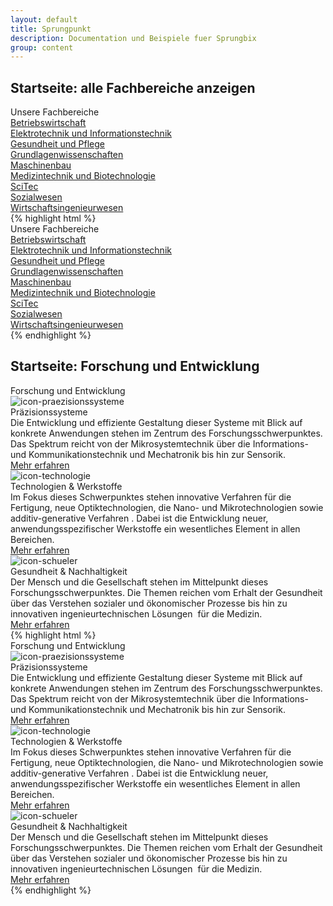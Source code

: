 ```yaml
---
layout: default
title: Sprungpunkt
description: Documentation und Beispiele fuer Sprungbix
group: content
---
```


<section>
  <h2>Startseite: alle Fachbereiche anzeigen</h2>
  <section class="headingUnderlineFullWidth-wrapper headingUnderlineFullWidth-green">
    <span class="title">Unsere Fachbereiche</span>
  </section>
  <section class="element-wrapper">
    <div class="container">
      <div class="row">
        <div class="major-showAllFc-wrapper">
          <div class="col-xs-12 col-sm-6 col-md-4 showAllFc-element showAllFc-fc-bw">
            <a href="http://www.bw.eah-jena.de/" title="Betriebswirtschaft">
              <span class="title">Betriebswirtschaft</span>
            </a>
          </div>
          <div class="col-xs-12 col-sm-6 col-md-4 showAllFc-element showAllFc-fc-et">
            <a href="http://www.et.eah-jena.de/" title="Elektrotechnik und Informationstechnik">
              <span class="title">Elektrotechnik und Informationstechnik</span>
            </a>
          </div>
          <div class="col-xs-12 col-sm-6 col-md-4 showAllFc-element showAllFc-fc-gp">
            <a href="http://www.gp.eah-jena.de/" title="Gesundheit und Pflege">
              <span class="title">Gesundheit und Pflege</span>
            </a>
          </div>
          <div class="col-xs-12 col-sm-6 col-md-4 showAllFc-element showAllFc-fc-gl">
            <a href="http://www.gw.eah-jena.de/" title="Grundlagenwissenschaften">
              <span class="title">Grundlagenwissenschaften</span>
            </a>
          </div>
          <div class="col-xs-12 col-sm-6 col-md-4 showAllFc-element showAllFc-fc-mb">
            <a href="http://www.mb.eah-jena.de/" title="Maschinenbau">
              <span class="title">Maschinenbau</span>
            </a>
          </div>
          <div class="col-xs-12 col-sm-6 col-md-4 showAllFc-element showAllFc-fc-mt">
            <a href="http://www.mt.eah-jena.de/" title="Medizintechnik und Biotechnologie">
              <span class="title">Medizintechnik und Biotechnologie</span>
            </a>
          </div>
          <div class="col-xs-12 col-sm-6 col-md-4 showAllFc-element showAllFc-fc-sc">
            <a href="http://www.scitec.eah-jena.de/" title="SciTec">
              <span class="title">SciTec</span>
            </a>
          </div>
          <div class="col-xs-12 col-sm-6 col-md-4 showAllFc-element showAllFc-fc-sw">
            <a href="http://www.sw.eah-jena.de/" title="Sozialwesen">
              <span class="title">Sozialwesen</span>
            </a>
          </div>
          <div class="col-xs-12 col-sm-6 col-md-4 showAllFc-element showAllFc-fc-wi">
            <a href="http://www.wi.eah-jena.de/" title="Wirtschaftsingenieurwesen">
              <span class="title">Wirtschaftsingenieurwesen</span>
            </a>
          </div>
        </div>
      </div>
    </div>
  </section>
  {% highlight html %}
  <section class="headingUnderlineFullWidth-wrapper headingUnderlineFullWidth-green">
    <span class="title">Unsere Fachbereiche</span>
  </section>
  <section class="element-wrapper">
    <div class="container">
      <div class="row">
        <div class="major-showAllFc-wrapper">
          <div class="col-xs-12 col-sm-6 col-md-4 showAllFc-element showAllFc-fc-bw">
            <a href="http://www.bw.eah-jena.de/" title="Betriebswirtschaft">
              <span class="title">Betriebswirtschaft</span>
            </a>
          </div>
          <div class="col-xs-12 col-sm-6 col-md-4 showAllFc-element showAllFc-fc-et">
            <a href="http://www.et.eah-jena.de/" title="Elektrotechnik und Informationstechnik">
              <span class="title">Elektrotechnik und Informationstechnik</span>
            </a>
          </div>
          <div class="col-xs-12 col-sm-6 col-md-4 showAllFc-element showAllFc-fc-gp">
            <a href="http://www.gp.eah-jena.de/" title="Gesundheit und Pflege">
              <span class="title">Gesundheit und Pflege</span>
            </a>
          </div>
          <div class="col-xs-12 col-sm-6 col-md-4 showAllFc-element showAllFc-fc-gl">
            <a href="http://www.gw.eah-jena.de/" title="Grundlagenwissenschaften">
              <span class="title">Grundlagenwissenschaften</span>
            </a>
          </div>
          <div class="col-xs-12 col-sm-6 col-md-4 showAllFc-element showAllFc-fc-mb">
            <a href="http://www.mb.eah-jena.de/" title="Maschinenbau">
              <span class="title">Maschinenbau</span>
            </a>
          </div>
          <div class="col-xs-12 col-sm-6 col-md-4 showAllFc-element showAllFc-fc-mt">
            <a href="http://www.mt.eah-jena.de/" title="Medizintechnik und Biotechnologie">
              <span class="title">Medizintechnik und Biotechnologie</span>
            </a>
          </div>
          <div class="col-xs-12 col-sm-6 col-md-4 showAllFc-element showAllFc-fc-sc">
            <a href="http://www.scitec.eah-jena.de/" title="SciTec">
              <span class="title">SciTec</span>
            </a>
          </div>
          <div class="col-xs-12 col-sm-6 col-md-4 showAllFc-element showAllFc-fc-sw">
            <a href="http://www.sw.eah-jena.de/" title="Sozialwesen">
              <span class="title">Sozialwesen</span>
            </a>
          </div>
          <div class="col-xs-12 col-sm-6 col-md-4 showAllFc-element showAllFc-fc-wi">
            <a href="http://www.wi.eah-jena.de/" title="Wirtschaftsingenieurwesen">
              <span class="title">Wirtschaftsingenieurwesen</span>
            </a>
          </div>
        </div>
      </div>
    </div>
  </section>
  {% endhighlight %}
</section>

<section>
  <h2>Startseite: Forschung und Entwicklung</h2>
  <section class="headingUnderlineFullWidth-wrapper headingUnderlineFullWidth-green">
    <span class="title">Forschung und Entwicklung</span>
  </section>
  <section class="element-wrapper">
    <div class="container">
      <div class="row">
        <div class="major-ResearchDevelop-wrapper">
          <div class="col-xs-12 col-sm-6 col-md-4">
            <div class="major-ResearchDevelop-logo">
              <img title="icon-praezisionssysteme" alt="icon-praezisionssysteme" src="{{ site.baseurl }}/assets/eah-jena/images/svg/icon-praezisionssysteme.svg"> &nbsp; </div>
            <div class="title">Präzisionssysteme</div>
            <div class="description">Die Entwicklung und effiziente Gestaltung dieser Systeme mit Blick auf konkrete Anwendungen stehen im Zentrum
              des Forschungsschwerpunktes. Das Spektrum reicht von der Mikrosystemtechnik über die Informations- und Kommunikationstechnik
              und Mechatronik bis hin zur Sensorik.​</div>
            <a class="btn btn-blue" href="/de-de/forschung/forschungsschwerpunkte/präzisionssysteme">Mehr erfahren</a>
          </div>
          <div class="eah-major col-xs-12 col-sm-6 col-md-4">
            <div class="major-ResearchDevelop-logo">
              <img title="icon-technologie" alt="icon-technologie" src="{{ site.baseurl }}/assets/eah-jena/images/svg/icon-technologie.svg"> &nbsp; </div>
            <div class="title">Technologien &amp; Werkstoffe</div>
            <div class="description">Im Fokus dieses Schwerpunktes stehen innovative Verfahren für die Fertigung, neue Optiktechnologien, die Nano-
              und Mikrotechnologien sowie additiv-generative Verfahren . Dabei ist die Entwicklung neuer, anwendungsspezifischer
              Werkstoffe ein wesentliches Element in allen Bereichen.​</div>
            <a class="btn btn-blue" href="/de-de/forschung/forschungsschwerpunkte/technologien-und-werkstoffe">Mehr erfahren</a>
          </div>
          <div class="eah-major col-xs-12 col-sm-6 col-md-4">
            <div class="major-ResearchDevelop-logo">
              <img title="icon-schueler" alt="icon-schueler" src="{{ site.baseurl }}/assets/eah-jena/images/svg/icon-gesundheit.svg"> &nbsp; </div>
            <div class="title">Gesundheit &amp; Nachhaltigkeit</div>
            <div class="description">Der Mensch und die Gesellschaft stehen im Mittelpunkt dieses Forschungsschwerpunktes. Die Themen reichen vom
              Erhalt der Gesundheit über das Verstehen sozialer und ökonomischer Prozesse bis hin zu innovativen ingenieurtechnischen
              Lösungen&nbsp; für die Medizin.​</div>
            <a class="btn btn-blue" href="/de-de/forschung/forschungsschwerpunkte/gesundheit-und-nachhaltigkeit">Mehr erfahren</a>
          </div>
        </div>
      </div>
    </div>
  </section>
  {% highlight html %}
  <section class="headingUnderlineFullWidth-wrapper headingUnderlineFullWidth-green">
    <span class="title">Forschung und Entwicklung</span>
  </section>
  <section class="element-wrapper">
    <div class="container">
      <div class="row">
        <div class="major-ResearchDevelop-wrapper">
          <div class="col-xs-12 col-sm-6 col-md-4">
            <div class="major-ResearchDevelop-logo">
              <img title="icon-praezisionssysteme" alt="icon-praezisionssysteme" src="/_catalogs/masterpage/layouts/eah-jena/images/icons/icon-praezisionssysteme.svg"> &nbsp; </div>
            <div class="title">Präzisionssysteme</div>
            <div class="description">Die Entwicklung und effiziente Gestaltung dieser Systeme mit Blick auf konkrete Anwendungen stehen im Zentrum
              des Forschungsschwerpunktes. Das Spektrum reicht von der Mikrosystemtechnik über die Informations- und Kommunikationstechnik
              und Mechatronik bis hin zur Sensorik.​</div>
            <a class="btn btn-blue" href="/de-de/forschung/forschungsschwerpunkte/präzisionssysteme">Mehr erfahren</a>
          </div>
          <div class="eah-major col-xs-12 col-sm-6 col-md-4">
            <div class="major-ResearchDevelop-logo">
              <img title="icon-technologie" alt="icon-technologie" src="/_catalogs/masterpage/layouts/eah-jena/images/icons/icon-technologie.svg"> &nbsp; </div>
            <div class="title">Technologien &amp; Werkstoffe</div>
            <div class="description">Im Fokus dieses Schwerpunktes stehen innovative Verfahren für die Fertigung, neue Optiktechnologien, die Nano-
              und Mikrotechnologien sowie additiv-generative Verfahren . Dabei ist die Entwicklung neuer, anwendungsspezifischer
              Werkstoffe ein wesentliches Element in allen Bereichen.​</div>
            <a class="btn btn-blue" href="/de-de/forschung/forschungsschwerpunkte/technologien-und-werkstoffe">Mehr erfahren</a>
          </div>
          <div class="eah-major col-xs-12 col-sm-6 col-md-4">
            <div class="major-ResearchDevelop-logo">
              <img title="icon-schueler" alt="icon-schueler" src="/_catalogs/masterpage/layouts/eah-jena/images/icons/icon-gesundheit.svg"> &nbsp; </div>
            <div class="title">Gesundheit &amp; Nachhaltigkeit</div>
            <div class="description">Der Mensch und die Gesellschaft stehen im Mittelpunkt dieses Forschungsschwerpunktes. Die Themen reichen vom
              Erhalt der Gesundheit über das Verstehen sozialer und ökonomischer Prozesse bis hin zu innovativen ingenieurtechnischen
              Lösungen&nbsp; für die Medizin.​</div>
            <a class="btn btn-blue" href="/de-de/forschung/forschungsschwerpunkte/gesundheit-und-nachhaltigkeit">Mehr erfahren</a>
          </div>
        </div>
      </div>
    </div>
  </section>
  {% endhighlight %}
</section>
